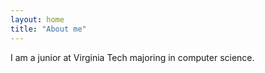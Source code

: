 ```yaml
---
layout: home
title: "About me"
---
```


I am a junior at Virginia Tech majoring in computer science.


